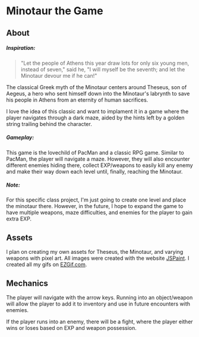 # Minotaur the Game
## About
##### Inspiration:
>"Let the people of Athens this year draw lots for only six young men, instead of seven," said he, "I will myself be the seventh; and let the Minotaur devour me if he can!"

The classical Greek myth of the Minotaur centers around Theseus, son of Aegeus, a hero who sent himself down into the Minotaur's labrynth to save his people in Athens from an eternity of human sacrifices.

I love the idea of this classic and want to implament it in a game where the player navigates through a dark maze, aided by the hints left by a golden string trailing behind the character. 

##### Gameplay:
This game is the lovechild of PacMan and a classic RPG game. Similar to PacMan, the player will navigate a maze. However, they will also encounter different enemies hiding there, collect EXP/weapons to easily kill any enemy and make their way down each level until, finally, reaching the Minotaur.

##### Note:
For this specific class project, I'm just going to create one level and place the minotaur there. However, in the future, I hope to expand the game to have multiple weapons, maze difficulties, and enemies for the player to gain extra EXP.

## Assets
I plan on creating my own assets for Theseus, the Minotaur, and varying weapons with pixel art.
All images were created with the website [JSPaint](https://jspaint.app/).
I created all my gifs on [EZGif.com](https://ezgif.com/).

## Mechanics
The player will navigate with the arrow keys. Running into an object/weapon will allow the player to add it to inventory and use in future encounters with enemies.

If the player runs into an enemy, there will be a fight, where the player either wins or loses based on EXP and weapon possession.